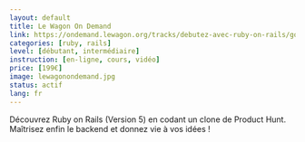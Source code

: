 ```yaml
---
layout: default
title: Le Wagon On Demand
link: https://ondemand.lewagon.org/tracks/debutez-avec-ruby-on-rails/go
categories: [ruby, rails]
level: [débutant, intermédiaire]
instruction: [en-ligne, cours, vidéo]
price: [199€]
image: lewagonondemand.jpg
status: actif
lang: fr
---
```


Découvrez Ruby on Rails (Version 5) en codant un clone de Product Hunt. Maîtrisez enfin le backend et donnez vie à vos idées !
